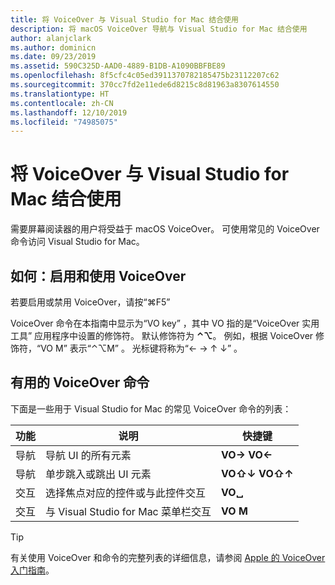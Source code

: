 ```yaml
---
title: 将 VoiceOver 与 Visual Studio for Mac 结合使用
description: 将 macOS VoiceOver 导航与 Visual Studio for Mac 结合使用
author: alanjclark
ms.author: dominicn
ms.date: 09/23/2019
ms.assetid: 590C325D-AAD0-4889-B1DB-A1090BBFBE89
ms.openlocfilehash: 8f5cfc4c05ed3911370782185475b23112207c62
ms.sourcegitcommit: 370cc7fd2e11ede6d8215c8d81963a8307614550
ms.translationtype: HT
ms.contentlocale: zh-CN
ms.lasthandoff: 12/10/2019
ms.locfileid: "74985075"
---
```

# <a name="using-voiceover-with-visual-studio-for-mac"></a>将 VoiceOver 与 Visual Studio for Mac 结合使用

需要屏幕阅读器的用户将受益于 macOS VoiceOver。 可使用常见的 VoiceOver 命令访问 Visual Studio for Mac。

## <a name="how-to-enable-and-use-voiceover"></a>如何：启用和使用 VoiceOver

若要启用或禁用 VoiceOver，请按“&#8984;F5” 

VoiceOver 命令在本指南中显示为“VO key”  ，其中 VO  指的是“VoiceOver 实用工具”  应用程序中设置的修饰符。 默认修饰符为 **⌃⌥**。 例如，根据 VoiceOver 修饰符，“VO M”  表示“⌃⌥M”  。 光标键将称为“← → ↑ ↓”  。

## <a name="useful-voiceover-commands"></a>有用的 VoiceOver 命令

下面是一些用于 Visual Studio for Mac 的常见 VoiceOver 命令的列表：

|功能|说明|快捷键|
|-------|-----------|--------|
|导航|导航 UI 的所有元素|**VO→** **VO←**|
|导航|单步跳入或跳出 UI 元素|**VO⇧↓** **VO⇧↑**|
|交互|选择焦点对应的控件或与此控件交互|**VO␣**|
|交互|与 Visual Studio for Mac 菜单栏交互|**VO M**|

> [!TIP]
> 有关使用 VoiceOver 和命令的完整列表的详细信息，请参阅 [Apple 的 VoiceOver 入门指南](https://support.apple.com/en-us/guide/voiceover-guide/welcome/web)。
